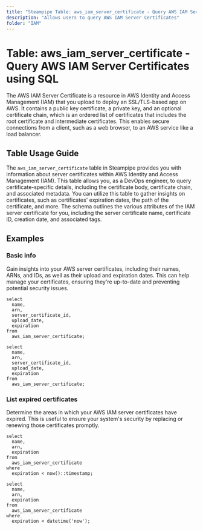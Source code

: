```yaml
---
title: "Steampipe Table: aws_iam_server_certificate - Query AWS IAM Server Certificates using SQL"
description: "Allows users to query AWS IAM Server Certificates"
folder: "IAM"
---
```


# Table: aws_iam_server_certificate - Query AWS IAM Server Certificates using SQL

The AWS IAM Server Certificate is a resource in AWS Identity and Access Management (IAM) that you upload to deploy an SSL/TLS-based app on AWS. It contains a public key certificate, a private key, and an optional certificate chain, which is an ordered list of certificates that includes the root certificate and intermediate certificates. This enables secure connections from a client, such as a web browser, to an AWS service like a load balancer.

## Table Usage Guide

The `aws_iam_server_certificate` table in Steampipe provides you with information about server certificates within AWS Identity and Access Management (IAM). This table allows you, as a DevOps engineer, to query certificate-specific details, including the certificate body, certificate chain, and associated metadata. You can utilize this table to gather insights on certificates, such as certificates' expiration dates, the path of the certificate, and more. The schema outlines the various attributes of the IAM server certificate for you, including the server certificate name, certificate ID, creation date, and associated tags.

## Examples

### Basic info
Gain insights into your AWS server certificates, including their names, ARNs, and IDs, as well as their upload and expiration dates. This can help manage your certificates, ensuring they're up-to-date and preventing potential security issues.

```sql+postgres
select
  name,
  arn,
  server_certificate_id,
  upload_date,
  expiration
from
  aws_iam_server_certificate;
```

```sql+sqlite
select
  name,
  arn,
  server_certificate_id,
  upload_date,
  expiration
from
  aws_iam_server_certificate;
```

### List expired certificates
Determine the areas in which your AWS IAM server certificates have expired. This is useful to ensure your system's security by replacing or renewing those certificates promptly.

```sql+postgres
select
  name,
  arn,
  expiration
from
  aws_iam_server_certificate
where
  expiration < now()::timestamp;
```

```sql+sqlite
select
  name,
  arn,
  expiration
from
  aws_iam_server_certificate
where
  expiration < datetime('now');
```